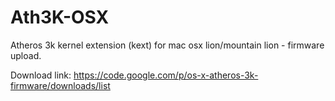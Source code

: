 Ath3K-OSX
=========

Atheros 3k kernel extension (kext) for mac osx lion/mountain lion - firmware upload.

Download link: https://code.google.com/p/os-x-atheros-3k-firmware/downloads/list
